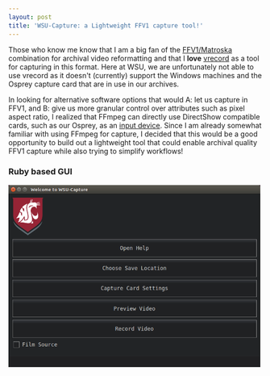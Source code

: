 ```yaml
---
layout: post
title: 'WSU-Capture: a Lightweight FFV1 capture tool!'
---
```


Those who know me know that I am a big fan of the [FFV1/Matroska](https://www.loc.gov/preservation/digital/formats/fdd/fdd000343.shtml) combination for archival video reformatting and that I __love__ [vrecord](https://github.com/amiaopensource/vrecord) as a tool for capturing in this format. Here at WSU, we are unfortunately not able to use vrecord as it doesn't (currently) support the Windows machines and the Osprey capture card that are in use in our archives.

In looking for alternative software options that would A: let us capture in FFV1, and B: give us more granular control over attributes such as pixel aspect ratio, I realized that FFmpeg can directly use DirectShow compatible cards, such as our Osprey, as an [input device](https://ffmpeg.org/ffmpeg-devices.html#dshow). Since I am already somewhat familiar with using FFmpeg for capture, I decided that this would be a good opportunity to build out a lightweight tool that could enable archival quality FFV1 capture while also trying to simplify workflows!

### Ruby based GUI

<img src="https://github.com/WSU-CDSC/wsu-capture/raw/master/main-gui.png" alt="Main screen for WSU-Capture" width="500">

